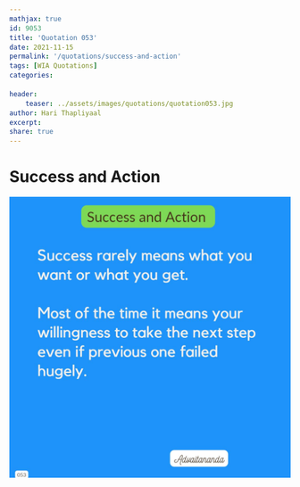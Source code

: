 ```yaml
---
mathjax: true
id: 9053
title: 'Quotation 053'
date: 2021-11-15
permalink: '/quotations/success-and-action'
tags: [WIA Quotations] 
categories: 

header:
    teaser: ../assets/images/quotations/quotation053.jpg
author: Hari Thapliyaal 
excerpt:
share: true 
---
```


# Success and Action

![Success and Action](../assets/images/quotations/quotation053.jpg)

